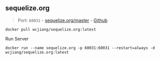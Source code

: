 sequelize.org
---

> Port: `60031` - [sequelize.org/master](https://sequelize.org/) - [Github](https://github.com/sequelize/sequelize.org)

```shell
docker pull wcjiang/sequelize.org:latest
```

Run Server

```shell
docker run --name sequelize.org -p 60031:60031 --restart=always -d wcjiang/sequelize.org:latest
```